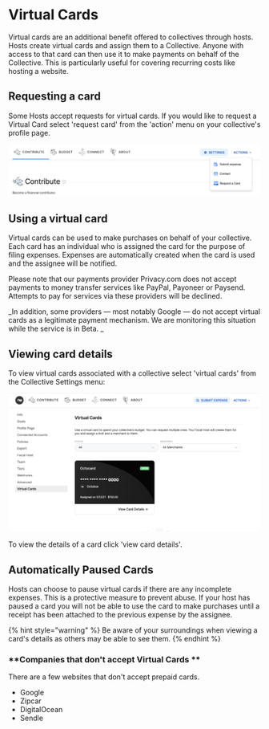 # Virtual Cards

Virtual cards are an additional benefit offered to collectives through hosts. Hosts create virtual cards and assign them to a Collective. Anyone with access to that card can then use it to make payments on behalf of the Collective. This is particularly useful for covering recurring costs like hosting a website.

## Requesting a card

Some Hosts accept requests for virtual cards. If you would like to request a Virtual Card select 'request card' from the 'action' menu on your collective's profile page.

![Request a virtual card from your host from your collective's profile page](<../.gitbook/assets/requestcard (1).png>)

## Using a virtual card

Virtual cards can be used to make purchases on behalf of your collective. Each card has an individual who is assigned the card for the purpose of filing expenses. Expenses are automatically created when the card is used and the assignee will be notified.

Please note that our payments provider Privacy.com does not accept payments to money transfer services like PayPal, Payoneer or Paysend. Attempts to pay for services via these providers will be declined.

_In addition, some providers — most notably Google — do not accept virtual cards as a legitimate payment mechanism. We are monitoring this situation while the service is in Beta. _

## Viewing card details

To view virtual cards associated with a collective select 'virtual cards' from the Collective Settings menu:

![View Virtual Cards assigned to your Collective from the Collective's Seting menu. ](../.gitbook/assets/screenshot-2021-05-13-at-10.15.27.png)

To view the details of a card click 'view card details'.

## Automatically Paused Cards

Hosts can choose to pause virtual cards if there are any incomplete expenses. This is a protective measure to prevent abuse. If your host has paused a card you will not be able to use the card to make purchases until a receipt has been attached to the previous expense by the assignee.

{% hint style="warning" %}
Be aware of your surroundings when viewing a card's details as others may be able to see them.
{% endhint %}

### **Companies that don't accept Virtual Cards **

There are a few websites that don't accept prepaid cards.&#x20;

* Google&#x20;
* Zipcar
* DigitalOcean
* Sendle
